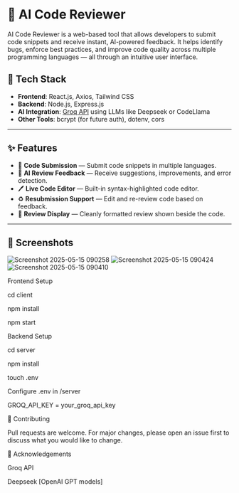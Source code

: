 # 🧠 AI Code Reviewer

AI Code Reviewer is a web-based tool that allows developers to submit code snippets and receive instant, AI-powered feedback. It helps identify bugs, enforce best practices, and improve code quality across multiple programming languages — all through an intuitive user interface.

## 🔧 Tech Stack

- **Frontend**: React.js, Axios, Tailwind CSS
- **Backend**: Node.js, Express.js
- **AI Integration**: [Groq API](https://groq.com/) using LLMs like Deepseek or CodeLlama
- **Other Tools**: bcrypt (for future auth), dotenv, cors

---

## ✨ Features

- 🚀 **Code Submission** — Submit code snippets in multiple languages.
- 🧠 **AI Review Feedback** — Receive suggestions, improvements, and error detection.
- 🖊️ **Live Code Editor** — Built-in syntax-highlighted code editor.
- ♻️ **Resubmission Support** — Edit and re-review code based on feedback.
- 📜 **Review Display** — Cleanly formatted review shown beside the code.
---

## 📸 Screenshots

![Screenshot 2025-05-15 090258](https://github.com/user-attachments/assets/40fd534a-a50b-44bd-9795-e7bcaa9ef0df)
![Screenshot 2025-05-15 090424](https://github.com/user-attachments/assets/e899a1b2-f78d-4a19-afe3-43f0a22bb806)
![Screenshot 2025-05-15 090410](https://github.com/user-attachments/assets/4f07de9d-184e-4718-91ef-b01adcddf5e0)

Frontend Setup

cd client

npm install

npm start

Backend Setup

cd server

npm install

touch .env

Configure .env in /server

GROQ_API_KEY = your_groq_api_key


🙌 Contributing

Pull requests are welcome. For major changes, please open an issue first to discuss what you would like to change.

🤝 Acknowledgements

Groq API

Deepseek
[OpenAI GPT models]





